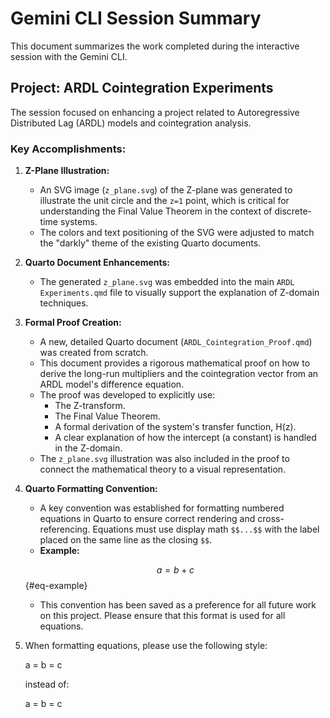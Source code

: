 # Gemini CLI Session Summary

This document summarizes the work completed during the interactive session with the Gemini CLI.

## Project: ARDL Cointegration Experiments

The session focused on enhancing a project related to Autoregressive Distributed Lag (ARDL) models and cointegration analysis.

### Key Accomplishments:

1.  **Z-Plane Illustration:**
    *   An SVG image (`z_plane.svg`) of the Z-plane was generated to illustrate the unit circle and the `z=1` point, which is critical for understanding the Final Value Theorem in the context of discrete-time systems.
    *   The colors and text positioning of the SVG were adjusted to match the "darkly" theme of the existing Quarto documents.

2.  **Quarto Document Enhancements:**
    *   The generated `z_plane.svg` was embedded into the main `ARDL Experiments.qmd` file to visually support the explanation of Z-domain techniques.

3.  **Formal Proof Creation:**
    *   A new, detailed Quarto document (`ARDL_Cointegration_Proof.qmd`) was created from scratch.
    *   This document provides a rigorous mathematical proof on how to derive the long-run multipliers and the cointegration vector from an ARDL model's difference equation.
    *   The proof was developed to explicitly use:
        *   The Z-transform.
        *   The Final Value Theorem.
        *   A formal derivation of the system's transfer function, H(z).
        *   A clear explanation of how the intercept (a constant) is handled in the Z-domain.
    *   The `z_plane.svg` illustration was also included in the proof to connect the mathematical theory to a visual representation.

4.  **Quarto Formatting Convention:**
    *   A key convention was established for formatting numbered equations in Quarto to ensure correct rendering and cross-referencing. Equations must use display math `$$...$$` with the label placed on the same line as the closing `$$`.
    *   **Example:** 
    
    $$ 
    a = b + c 
    $$ {#eq-example}

    *   This convention has been saved as a preference for all future work on this project.  Please ensure that this format is used for all equations.

5. When formatting equations, please use the following style:

    a = b
      = c

    instead of:
    
    a = b = c